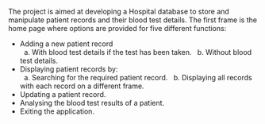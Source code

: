 The project is aimed at developing a Hospital database to store and manipulate patient records and their blood test details. The first frame is the home page where options are provided for five different functions:
- Adding a new patient record<br>
&nbsp;&nbsp;a. With blood test details if the test has been taken.
&nbsp;&nbsp;b. Without blood test details.
- Displaying patient records by:<br>
&nbsp;&nbsp;a. Searching for the required patient record.
&nbsp;&nbsp;b. Displaying all records with each record on a different frame.
- Updating a patient record.
- Analysing the blood test results of a patient.
- Exiting the application.
